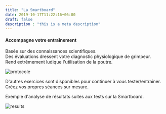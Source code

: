```yaml
---
title: "La Smartboard"
date: 2019-10-17T11:22:16+06:00
draft: false
description : "this is a meta description"
---
```


#### Accompagne votre entraînement

Basée sur des connaissances scientifiques.  
Des évaluations dressent votre diagnostic physiologique de grimpeur.  
Rend extrêmement ludique l'utilisation de la poutre. 

<img src="../images/protocole_example.png" alt="protocole" class="img-fluid">

D'autres exercices sont disponibles pour continuer à vous tester/entraîner.  
Créez vos propres séances sur mesure.  

Exemple d'analyse de résultats suites aux tests sur la Smartboard.

<img src="../images/results_smartboard.png" alt="results" class="img-fluid">

